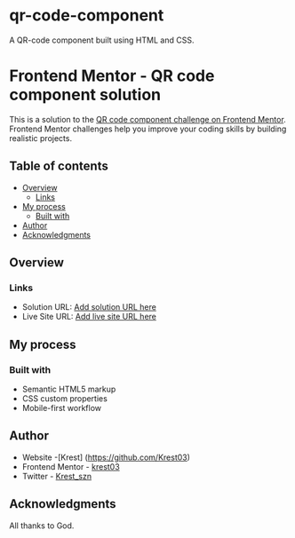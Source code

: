 # qr-code-component

A QR-code component built using HTML and CSS.

# Frontend Mentor - QR code component solution

This is a solution to the [QR code component challenge on Frontend Mentor](https://www.frontendmentor.io/challenges/qr-code-component-iux_sIO_H). Frontend Mentor challenges help you improve your coding skills by building realistic projects.

## Table of contents

- [Overview](#overview)
  - [Links](#links)
- [My process](#my-process)
  - [Built with](#built-with)
- [Author](#author)
- [Acknowledgments](#acknowledgments)

## Overview

### Links

- Solution URL: [Add solution URL here](https://your-solution-url.com)
- Live Site URL: [Add live site URL here](https://qr-code-component-topaz-pi.vercel.app/)

## My process

### Built with

- Semantic HTML5 markup
- CSS custom properties
- Mobile-first workflow

## Author

- Website -[Krest] (https://github.com/Krest03)
- Frontend Mentor - [krest03](https://www.frontendmentor.io/profile/krest03)
- Twitter - [Krest_szn](https://www.twitter.com/krest_szn)

## Acknowledgments

All thanks to God.
